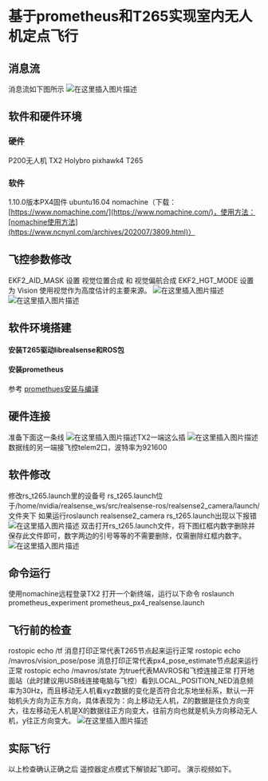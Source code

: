 ﻿
# 基于prometheus和T265实现室内无人机定点飞行
## 消息流
消息流如下图所示
![在这里插入图片描述](https://img-blog.csdnimg.cn/20201127005642921.png#pic_center)
## 软件和硬件环境
### 硬件
P200无人机
TX2
Holybro pixhawk4
T265
### 软件
1.10.0版本PX4固件
ubuntu16.04
nomachine（下载：[https://www.nomachine.com/](https://www.nomachine.com/)，使用方法：[nomachine使用方法](https://www.ncnynl.com/archives/202007/3809.html)）
## 飞控参数修改
EKF2_AID_MASK 	设置 视觉位置合成 和 视觉偏航合成
EKF2_HGT_MODE 	设置为 Vision 使用视觉作为高度估计的主要来源。
![在这里插入图片描述](https://img-blog.csdnimg.cn/20201126224905726.png#pic_center)
![在这里插入图片描述](https://img-blog.csdnimg.cn/20201126224809796.png#pic_center)


## 软件环境搭建
#### 安装T265驱动librealsense和ROS包
#### 安装prometheus
  参考  [promethues安装与编译](https://github.com/amov-lab/Prometheus/wiki/%E5%AE%89%E8%A3%85%E5%8F%8A%E7%BC%96%E8%AF%91)

## 硬件连接
准备下面这一条线
![在这里插入图片描述](https://img-blog.csdnimg.cn/2020112711014747.png)TX2一端这么插
![在这里插入图片描述](https://img-blog.csdnimg.cn/20201127110050829.png)
数据线的另一端接飞控telem2口，波特率为921600

## 软件修改
修改rs_t265.launch里的设备号
rs_t265.launch位于/home/nvidia/realsense_ws/src/realsense-ros/realsense2_camera/launch/文件夹下
如果运行roslaunch realsense2_camera rs_t265.launch出现以下报错
![在这里插入图片描述](https://img-blog.csdnimg.cn/20201203142716743.png)
双击打开rs_t265.launch文件，将下图红框内数字删除并保存此文件即可，数字两边的引号等等的不需要删除，仅需删除红框内数字。
![在这里插入图片描述](https://img-blog.csdnimg.cn/20201213194531547.png)
## 命令运行
使用nomachine远程登录TX2
打开一个新终端，运行以下命令
roslaunch prometheus_experiment prometheus_px4_realsense.launch

## 飞行前的检查
rostopic echo /tf      消息打印正常代表T265节点起来运行正常
rostopic echo /mavros/vision_pose/pose    消息打印正常代表px4_pose_estimate节点起来运行正常
rostopic echo /mavros/state   为true代表MAVROS和飞控连接正常
打开地面站（此时建议用USB线连接电脑与飞控）看到LOCAL_POSITION_NED消息频率为30Hz，而且移动无人机看xyz数据的变化是否符合北东地坐标系，默认一开始机头方向为正东方向，具体表现为：向上移动无人机，Z的数据是往负方向变大，往左移动无人机是X的数据往正方向变大，往前方向也就是机头方向移动无人机，y往正方向变大。
![在这里插入图片描述](https://img-blog.csdnimg.cn/20201127000451770.png)

## 实际飞行
以上检查确认正确之后
遥控器定点模式下解锁起飞即可。
演示视频如下。

